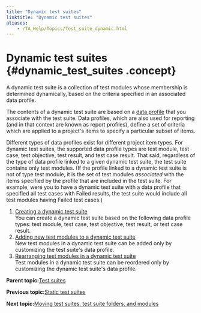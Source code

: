 ```yaml
--- 
title: "Dynamic test suites"
linktitle: "Dynamic test suites"
aliases: 
    - /TA_Help/Topics/Test_suite_dynamic.html
---
```

# Dynamic test suites {#dynamic_test_suites .concept}

A dynamic test suite is a collection of test modules whose membership is determined dynamically, based on the criteria specified in an associated data profile.

The contents of a dynamic test suite are based on a [data profile](Report_producing.html) that you associate with the test suite. Data profiles, which are also used for reporting \(and in that context are known as report profiles\), define a set of criteria which are applied to a project's items to specify a particular subset of items.

Different types of data profiles exist for different project item types. For dynamic test suites, the supported data profile types are test module, test case, test objective, test result, and test case result. That said, regardless of the type of data profile linked to a given dynamic test suite, the test suite contains only test modules. \(If the profile linked to a dynamic test suite is not of type test module, it is the set of test modules *associated* with the items specified by the profile that are included in the test suite. For example, were you to have a dynamic test suite with a data profile that specified all test cases with Failed results, the test suite would include all test modules having Failed test cases.\)

1.  [Creating a dynamic test suite](../../TA_Help/Topics/Test_suite_item_dynamic.html)  
You can create a dynamic test suite based on the following data profile types: test module, test case, test objective, test result, or test case result.
2.  [Adding new test modules to a dynamic test suite](../../TA_Help/Topics/Test_suite_dynamic_add_new_test_module.html)  
New test modules in a dynamic test suite can be added only by customizing the test suite's data profile.
3.  [Rearranging test modules in a dynamic test suite](../../TA_Help/Topics/Test_suite_dynamic_rearrange_test_modules.html)  
Test modules in a dynamic test suite can be reordered only by customizing the dynamic test suite's data profile.

**Parent topic:**[Test suites](../../TA_Help/Topics/Test_suite.html)

**Previous topic:**[Static test suites](../../TA_Help/Topics/Test_suite_static.html)

**Next topic:**[Moving test suites, test suite folders, and modules](../../TA_Help/Topics/Test_suite_cut_copy_paste.html)


